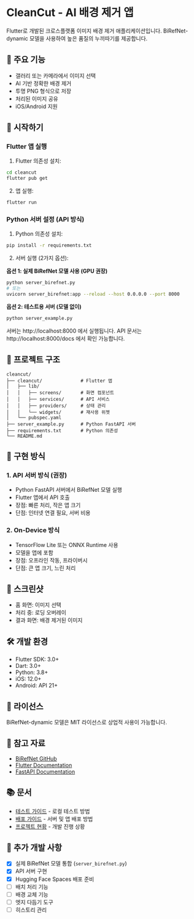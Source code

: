# CleanCut - AI 배경 제거 앱

Flutter로 개발된 크로스플랫폼 이미지 배경 제거 애플리케이션입니다. BiRefNet-dynamic 모델을 사용하여 높은 품질의 누끼따기를 제공합니다.

## 🎯 주요 기능

- 갤러리 또는 카메라에서 이미지 선택
- AI 기반 정확한 배경 제거
- 투명 PNG 형식으로 저장
- 처리된 이미지 공유
- iOS/Android 지원

## 🚀 시작하기

### Flutter 앱 실행

1. Flutter 의존성 설치:
```bash
cd cleancut
flutter pub get
```

2. 앱 실행:
```bash
flutter run
```

### Python 서버 설정 (API 방식)

1. Python 의존성 설치:
```bash
pip install -r requirements.txt
```

2. 서버 실행 (2가지 옵션):

**옵션 1: 실제 BiRefNet 모델 사용 (GPU 권장)**
```bash
python server_birefnet.py
# 또는
uvicorn server_birefnet:app --reload --host 0.0.0.0 --port 8000
```

**옵션 2: 테스트용 서버 (모델 없이)**
```bash
python server_example.py
```

서버는 http://localhost:8000 에서 실행됩니다.
API 문서는 http://localhost:8000/docs 에서 확인 가능합니다.

## 📁 프로젝트 구조

```
cleancut/
├── cleancut/              # Flutter 앱
│   ├── lib/
│   │   ├── screens/       # 화면 컴포넌트
│   │   ├── services/      # API 서비스
│   │   ├── providers/     # 상태 관리
│   │   └── widgets/       # 재사용 위젯
│   └── pubspec.yaml
├── server_example.py      # Python FastAPI 서버
├── requirements.txt       # Python 의존성
└── README.md
```

## 🔧 구현 방식

### 1. API 서버 방식 (권장)
- Python FastAPI 서버에서 BiRefNet 모델 실행
- Flutter 앱에서 API 호출
- 장점: 빠른 처리, 작은 앱 크기
- 단점: 인터넷 연결 필요, 서버 비용

### 2. On-Device 방식
- TensorFlow Lite 또는 ONNX Runtime 사용
- 모델을 앱에 포함
- 장점: 오프라인 작동, 프라이버시
- 단점: 큰 앱 크기, 느린 처리

## 📱 스크린샷

- 홈 화면: 이미지 선택
- 처리 중: 로딩 오버레이
- 결과 화면: 배경 제거된 이미지

## 🛠️ 개발 환경

- Flutter SDK: 3.0+
- Dart: 3.0+
- Python: 3.8+
- iOS: 12.0+
- Android: API 21+

## 📝 라이선스

BiRefNet-dynamic 모델은 MIT 라이선스로 상업적 사용이 가능합니다.

## 🔗 참고 자료

- [BiRefNet GitHub](https://github.com/ZhengPeng7/BiRefNet)
- [Flutter Documentation](https://flutter.dev/docs)
- [FastAPI Documentation](https://fastapi.tiangolo.com/)

## 📚 문서

- [테스트 가이드](TEST_GUIDE.md) - 로컬 테스트 방법
- [배포 가이드](DEPLOYMENT_GUIDE.md) - 서버 및 앱 배포 방법
- [프로젝트 현황](CLAUDE.md) - 개발 진행 상황

## 🚧 추가 개발 사항

- [x] 실제 BiRefNet 모델 통합 (`server_birefnet.py`)
- [x] API 서버 구현
- [x] Hugging Face Spaces 배포 준비
- [ ] 배치 처리 기능
- [ ] 배경 교체 기능
- [ ] 엣지 다듬기 도구
- [ ] 히스토리 관리
